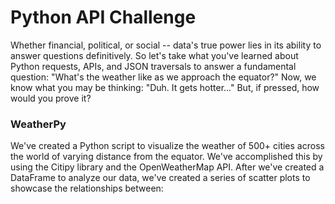 # Python API Challenge


Whether financial, political, or social -- data's true power lies in its ability to answer questions definitively. So let's take what you've learned about Python requests, APIs, and JSON traversals to answer a fundamental question: "What's the weather like as we approach the equator?"
Now, we know what you may be thinking: "Duh. It gets hotter..."
But, if pressed, how would you prove it?

### WeatherPy
We've created a Python script to visualize the weather of 500+ cities across the world of varying distance from the equator. We've accomplished this by using the Citipy library and the OpenWeatherMap API. After we've created a DataFrame to analyze our data, we've created a series of scatter plots to showcase the relationships between:

